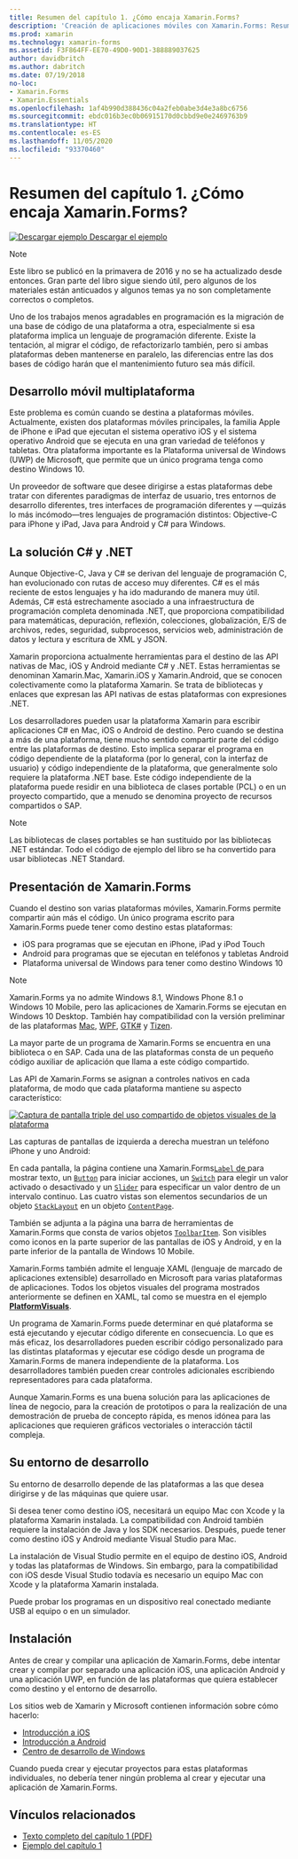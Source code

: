 ```yaml
---
title: Resumen del capítulo 1. ¿Cómo encaja Xamarin.Forms?
description: 'Creación de aplicaciones móviles con Xamarin.Forms: Resumen del capítulo 1. ¿Cómo encaja Xamarin.Forms?'
ms.prod: xamarin
ms.technology: xamarin-forms
ms.assetid: F3F864FF-EE70-49D0-90D1-388889037625
author: davidbritch
ms.author: dabritch
ms.date: 07/19/2018
no-loc:
- Xamarin.Forms
- Xamarin.Essentials
ms.openlocfilehash: 1af4b990d388436c04a2feb0abe3d4e3a8bc6756
ms.sourcegitcommit: ebdc016b3ec0b06915170d0cbbd9e0e2469763b9
ms.translationtype: HT
ms.contentlocale: es-ES
ms.lasthandoff: 11/05/2020
ms.locfileid: "93370460"
---
```

# <a name="summary-of-chapter-1-how-does-no-locxamarinforms-fit-in"></a>Resumen del capítulo 1. ¿Cómo encaja Xamarin.Forms?

[![Descargar ejemplo](~/media/shared/download.png) Descargar el ejemplo](https://github.com/xamarin/xamarin-forms-book-samples/tree/master/Chapter01)

> [!NOTE]
> Este libro se publicó en la primavera de 2016 y no se ha actualizado desde entonces. Gran parte del libro sigue siendo útil, pero algunos de los materiales están anticuados y algunos temas ya no son completamente correctos o completos.

Uno de los trabajos menos agradables en programación es la migración de una base de código de una plataforma a otra, especialmente si esa plataforma implica un lenguaje de programación diferente. Existe la tentación, al migrar el código, de refactorizarlo también, pero si ambas plataformas deben mantenerse en paralelo, las diferencias entre las dos bases de código harán que el mantenimiento futuro sea más difícil.

## <a name="cross-platform-mobile-development"></a>Desarrollo móvil multiplataforma

Este problema es común cuando se destina a plataformas móviles. Actualmente, existen dos plataformas móviles principales, la familia Apple de iPhone e iPad que ejecutan el sistema operativo iOS y el sistema operativo Android que se ejecuta en una gran variedad de teléfonos y tabletas. Otra plataforma importante es la Plataforma universal de Windows (UWP) de Microsoft, que permite que un único programa tenga como destino Windows 10.

Un proveedor de software que desee dirigirse a estas plataformas debe tratar con diferentes paradigmas de interfaz de usuario, tres entornos de desarrollo diferentes, tres interfaces de programación diferentes y &mdash;quizás lo más incómodo&mdash;tres lenguajes de programación distintos: Objective-C para iPhone y iPad, Java para Android y C# para Windows.

## <a name="the-c-and-net-solution"></a>La solución C# y .NET

Aunque Objective-C, Java y C# se derivan del lenguaje de programación C, han evolucionado con rutas de acceso muy diferentes. C# es el más reciente de estos lenguajes y ha ido madurando de manera muy útil. Además, C# está estrechamente asociado a una infraestructura de programación completa denominada .NET, que proporciona compatibilidad para matemáticas, depuración, reflexión, colecciones, globalización, E/S de archivos, redes, seguridad, subprocesos, servicios web, administración de datos y lectura y escritura de XML y JSON.

Xamarin proporciona actualmente herramientas para el destino de las API nativas de Mac, iOS y Android mediante C# y .NET. Estas herramientas se denominan Xamarin.Mac, Xamarin.iOS y Xamarin.Android, que se conocen colectivamente como la plataforma Xamarin. Se trata de bibliotecas y enlaces que expresan las API nativas de estas plataformas con expresiones .NET.

Los desarrolladores pueden usar la plataforma Xamarin para escribir aplicaciones C# en Mac, iOS o Android de destino. Pero cuando se destina a más de una plataforma, tiene mucho sentido compartir parte del código entre las plataformas de destino. Esto implica separar el programa en código dependiente de la plataforma (por lo general, con la interfaz de usuario) y código independiente de la plataforma, que generalmente solo requiere la plataforma .NET base. Este código independiente de la plataforma puede residir en una biblioteca de clases portable (PCL) o en un proyecto compartido, que a menudo se denomina proyecto de recursos compartidos o SAP.

> [!NOTE]
> Las bibliotecas de clases portables se han sustituido por las bibliotecas .NET estándar. Todo el código de ejemplo del libro se ha convertido para usar bibliotecas .NET Standard.

## <a name="introducing-no-locxamarinforms"></a>Presentación de Xamarin.Forms

Cuando el destino son varias plataformas móviles, Xamarin.Forms permite compartir aún más el código. Un único programa escrito para Xamarin.Forms puede tener como destino estas plataformas:

- iOS para programas que se ejecutan en iPhone, iPad y iPod Touch
- Android para programas que se ejecutan en teléfonos y tabletas Android
- Plataforma universal de Windows para tener como destino Windows 10

> [!NOTE]
> Xamarin.Forms ya no admite Windows 8.1, Windows Phone 8.1 o Windows 10 Mobile, pero las aplicaciones de Xamarin.Forms se ejecutan en Windows 10 Desktop. También hay compatibilidad con la versión preliminar de las plataformas [Mac](~/xamarin-forms/platform/other/mac.md), [WPF](~/xamarin-forms/platform/other/wpf.md), [GTK#](~/xamarin-forms/platform/other/gtk.md) y [Tizen](~/xamarin-forms/platform/other/tizen.md).

La mayor parte de un programa de Xamarin.Forms se encuentra en una biblioteca o en SAP. Cada una de las plataformas consta de un pequeño código auxiliar de aplicación que llama a este código compartido.

Las API de Xamarin.Forms se asignan a controles nativos en cada plataforma, de modo que cada plataforma mantiene su aspecto característico:

[![Captura de pantalla triple del uso compartido de objetos visuales de la plataforma](images/ch01fg03-small.png "Xamarin.Forms Controles en cada plataforma")](images/ch01fg03-large.png#lightbox "Xamarin.Forms Controles en cada plataforma")

Las capturas de pantallas de izquierda a derecha muestran un teléfono iPhone y uno Android:

En cada pantalla, la página contiene una Xamarin.Forms[`Label` de ](xref:Xamarin.Forms.Label) para mostrar texto, un [`Button`](xref:Xamarin.Forms.Button) para iniciar acciones, un [`Switch`](xref:Xamarin.Forms.Switch) para elegir un valor activado o desactivado y un [`Slider`](xref:Xamarin.Forms.Slider) para especificar un valor dentro de un intervalo continuo. Las cuatro vistas son elementos secundarios de un objeto [`StackLayout`](xref:Xamarin.Forms.StackLayout) en un objeto [`ContentPage`](xref:Xamarin.Forms.ContentPage).

También se adjunta a la página una barra de herramientas de Xamarin.Forms que consta de varios objetos [`ToolbarItem`](xref:Xamarin.Forms.ToolbarItem). Son visibles como iconos en la parte superior de las pantallas de iOS y Android, y en la parte inferior de la pantalla de Windows 10 Mobile.

Xamarin.Forms también admite el lenguaje XAML (lenguaje de marcado de aplicaciones extensible) desarrollado en Microsoft para varias plataformas de aplicaciones. Todos los objetos visuales del programa mostrados anteriormente se definen en XAML, tal como se muestra en el ejemplo [**PlatformVisuals**](https://github.com/xamarin/xamarin-forms-book-samples/tree/master/Chapter01/PlatformVisuals).

Un programa de Xamarin.Forms puede determinar en qué plataforma se está ejecutando y ejecutar código diferente en consecuencia. Lo que es más eficaz, los desarrolladores pueden escribir código personalizado para las distintas plataformas y ejecutar ese código desde un programa de Xamarin.Forms de manera independiente de la plataforma. Los desarrolladores también pueden crear controles adicionales escribiendo representadores para cada plataforma.

Aunque Xamarin.Forms es una buena solución para las aplicaciones de línea de negocio, para la creación de prototipos o para la realización de una demostración de prueba de concepto rápida, es menos idónea para las aplicaciones que requieren gráficos vectoriales o interacción táctil compleja.

## <a name="your-development-environment"></a>Su entorno de desarrollo

Su entorno de desarrollo depende de las plataformas a las que desea dirigirse y de las máquinas que quiere usar.

Si desea tener como destino iOS, necesitará un equipo Mac con Xcode y la plataforma Xamarin instalada. La compatibilidad con Android también requiere la instalación de Java y los SDK necesarios. Después, puede tener como destino iOS y Android mediante Visual Studio para Mac.

La instalación de Visual Studio permite en el equipo de destino iOS, Android y todas las plataformas de Windows. Sin embargo, para la compatibilidad con iOS desde Visual Studio todavía es necesario un equipo Mac con Xcode y la plataforma Xamarin instalada.

Puede probar los programas en un dispositivo real conectado mediante USB al equipo o en un simulador.

## <a name="installation"></a>Instalación

Antes de crear y compilar una aplicación de Xamarin.Forms, debe intentar crear y compilar por separado una aplicación iOS, una aplicación Android y una aplicación UWP, en función de las plataformas que quiera establecer como destino y el entorno de desarrollo.

Los sitios web de Xamarin y Microsoft contienen información sobre cómo hacerlo:

- [Introducción a iOS](~/ios/get-started/index.md)
- [Introducción a Android](~/android/get-started/index.md)
- [Centro de desarrollo de Windows](https://dev.windows.com)

Cuando pueda crear y ejecutar proyectos para estas plataformas individuales, no debería tener ningún problema al crear y ejecutar una aplicación de Xamarin.Forms.

## <a name="related-links"></a>Vínculos relacionados

- [Texto completo del capítulo 1 (PDF)](https://download.xamarin.com/developer/xamarin-forms-book/XamarinFormsBook-Ch01-Apr2016.pdf)
- [Ejemplo del capítulo 1](https://github.com/xamarin/xamarin-forms-book-samples/tree/master/Chapter01)
